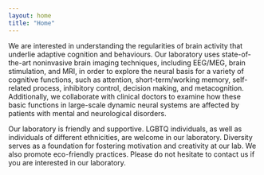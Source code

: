 ```yaml
---
layout: home
title: "Home"
---
```


We are interested in understanding the regularities of brain activity that underlie adaptive cognition and behaviours. Our laboratory uses state-of-the-art noninvasive brain imaging techniques, including EEG/MEG, brain stimulation, and MRI, in order to explore the neural basis for a variety of cognitive functions, such as attention, short-term/working memory, self-related process, inhibitory control, decision making, and metacognition. Additionally, we collaborate with clinical doctors to examine how these basic functions in large-scale dynamic neural systems are affected by patients with mental and neurological disorders. 

Our laboratory is friendly and supportive. LGBTQ individuals, as well as individuals of different ethnicities, are welcome in our laboratory. Diversity serves as a foundation for fostering motivation and creativity at our lab. We also promote eco-friendly practices. Please do not hesitate to contact us if you are interested in our laboratory. 

